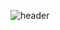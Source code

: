 ![header](https://capsule-render.vercel.app/api?color=E4BF50?height=200&text=yeonoyam&animation=twinkling&fontSize=70&fontAlignY=75&fontColor=fff&stroke=000&strokeWidth=1)
